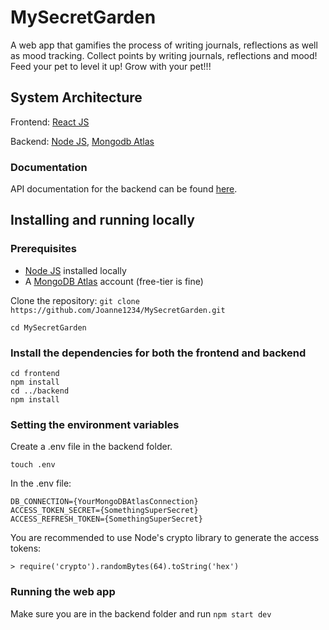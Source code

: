 # MySecretGarden

A web app that gamifies the process of writing journals, reflections as well as mood tracking. Collect points by writing journals, reflections and mood! Feed your pet to level it up! Grow with your pet!!!

## System Architecture
Frontend: [React JS](https://reactjs.org)

Backend: [Node JS](https://nodejs.org/en/), [Mongodb Atlas](https://www.mongodb.com/cloud/atlas)

### Documentation
API documentation for the backend can be found [here](https://app.swaggerhub.com/apis-docs/Joanne1/MySecretGarden/1.0.0).


## Installing and running locally
### Prerequisites
- [Node JS](https://nodejs.org/en/) installed locally
- A [MongoDB Atlas](https://www.mongodb.com/cloud/atlas) account (free-tier is fine)

Clone the repository: 
```git clone https://github.com/Joanne1234/MySecretGarden.git```

`cd MySecretGarden`

### Install the dependencies for both the frontend and backend
```
cd frontend
npm install
cd ../backend
npm install
```

### Setting the environment variables
Create a .env file in the backend folder. 
```
touch .env
```
In the .env file: 
```
DB_CONNECTION={YourMongoDBAtlasConnection} 
ACCESS_TOKEN_SECRET={SomethingSuperSecret} 
ACCESS_REFRESH_TOKEN={SomethingSuperSecret}
```
You are recommended to use Node's crypto library to generate the access tokens:

```> require('crypto').randomBytes(64).toString('hex')```

### Running the web app
Make sure you are in the backend folder and run `npm start dev`
